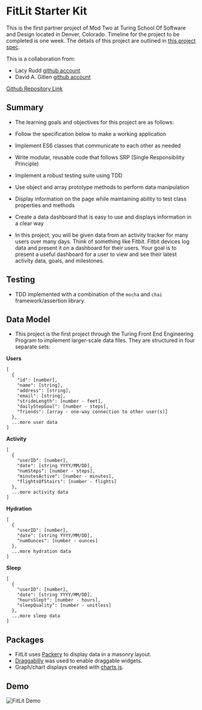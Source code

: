 # FitLit Starter Kit

This is the first partner project of Mod Two at Turing School Of Software and Design located in Denver, Colorado. 
Timeline for the project to be completed is one week.  The details of this project are outlined in [this project spec](http://frontend.turing.io/projects/fitlit.html).

This is a collaboration from:
* Lacy Rudd  [github account](https://github.com/dawnlunacy) <br>
* David A. Gitlen [github account](https://github.com/davidagitlen)<br>

[Github Repository Link](https://github.com/dawnlunacy/fitlit-starter-kit/)
## Summary

* The learning goals and objectives for this project are as follows: 
* Follow the specification below to make a working application
* Implement ES6 classes that communicate to each other as needed
* Write modular, reusable code that follows SRP (Single Responsibility Principle)
* Implement a robust testing suite using TDD
* Use object and array prototype methods to perform data manipulation
* Display information on the page while maintaining ability to test class properties and methods
* Create a data dashboard that is easy to use and displays information in a clear way

* In this project, you will be given data from an activity tracker for many users over many days. Think of something like Fitbit. Fitbit devices log data and present it on a dashboard for their users. Your goal is to present a useful dashboard for a user to view and see their latest activity data, goals, and milestones.

## Testing

 * TDD implemented with a combination of the `mocha` and `chai` framework/assertion library.

## Data Model

* This project is the first project through the Turing Front End Engineering Program to implement larger-scale data files. They are structured in four separate sets:

**Users**

```
[
  {
    "id": [number],
    "name": [string],
    "address": [string],
    "email": [string],
    "strideLength": [number - feet],
    "dailyStepGoal": [number - steps],
    "friends": [array - one-way connection to other user(s)]
  },
  ...more user data
]
```

**Activity**

```
[
  {
    "userID": [number],
    "date": [string YYYY/MM/DD],
    "numSteps": [number - steps],
    "minutesActive": [number - minutes],
    "flightsOfStairs": [number - flights]
  },
  ...more activity data
]
```

**Hydration**

```
[
  {
    "userID": [number],
    "date": [string YYYY/MM/DD],
    "numOunces": [number - ounces]
  },
  ...more hydration data
]
```

**Sleep**

```
[
  {
    "userID": [number],
    "date": [string YYYY/MM/DD],
    "hoursSlept": [number - hours],
    "sleepQuality": [number - unitless]
  },
  ...more sleep data
]
```

## Packages

* FitLit uses [Packery](https://packery.metafizzy.co/) to display data in a masonry layout. 
* [Draggabilly](https://draggabilly.desandro.com/) was used to enable draggable widgets. 
* Graph/chart displays created with [charts.js](https://www.chartjs.org/).

## Demo

   ![FitLit Demo](https://github.com/dawnlunacy/fitlit-starter-kit/blob/master/images/demo/FitLit-demo.gif)

    
    



